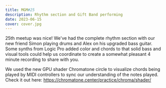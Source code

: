 ```yaml
---
title: MGM#25
description: Rhythm section and Gift Band performing
date: 2023-06-15
cover: cover.jpg
---
```


25th meetup was nice! We've had the complete rhythm section with our new friend Simon playing drums and Alex on his upgraded bass guitar. Some synths from Logic Pro added color and chords to that solid bass and visual tools could help us coordinate to create a somewhat pleasant 4 minute recording to share with you.

We used the new GPU shader Chromatone circle to visualize chords being played by MIDI controllers to sync our understanding of the notes played. Check it out here: https://chromatone.center/practice/chroma/shader/

<youtube-embed video="iVxhG-gEgRI "></youtube-embed>